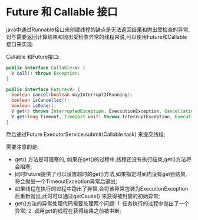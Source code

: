 # Future 和 Callable 接口

java中通过Runnable接口来创建线程的缺点是无法返回结果和抛出受检查的异常, 对与需要返回计算结果和抛出受检查异常的线程来说,可以使用Future和Callable接口来实现:

Callable 和Future接口:

```java
public interface Callable<V> {
  V call() throws Exception;
}

public interface Future<V> {
  boolean cancel(boolean mayInterruptIfRunning);
  boolean isCancelled();
  boolean isDone();
  V get() throws InterruptedException, ExeccutionException, CancellationException;
  V get(long timeout, TimeUnit unit) throws InterruptException, ExecutionException,CalcellationException, TimeoutExeception;	//设置超时的get()方法;
}
```

然后通过Future<T> ExecutorService.submit(Callable<T> task) 来提交线程;

需要注意的是: 

* get() 方法是可阻塞的, 如果在get()的过程中,线程还没有执行结束,get()方法将会阻塞;
* 同时Future提供了可以设置超时的get()方法,如果指定时间内没有get到结果,将会抛出一个TimeoutException异常后退出;
* 如果线程在执行的过程中跑出了异常,会将该异常包装为ExecutionException后重新抛出,此时可以通过getCause() 来获得被封装的初始异常;
* get()方法的异常处理代码需要处理两个问题: 1. 任务执行的过程中抛出了一个异常; 2. 调用get的线程在获得结果之前被中断;